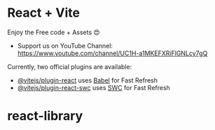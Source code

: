 # React + Vite

Enjoy the Free code + Assets 😍 
- Support us on YouTube Channel: https://www.youtube.com/channel/UC1H-a1MKEFXRiFlGNLcy7gQ

Currently, two official plugins are available:

- [@vitejs/plugin-react](https://github.com/vitejs/vite-plugin-react/blob/main/packages/plugin-react/README.md) uses [Babel](https://babeljs.io/) for Fast Refresh
- [@vitejs/plugin-react-swc](https://github.com/vitejs/vite-plugin-react-swc) uses [SWC](https://swc.rs/) for Fast Refresh
# react-library
